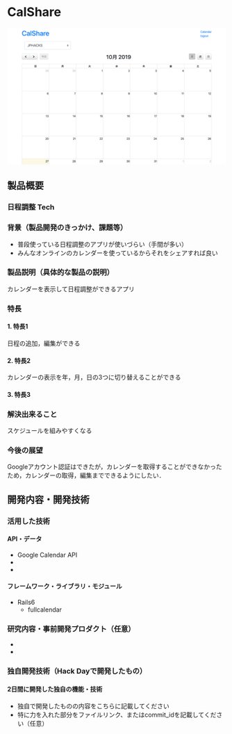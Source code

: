 # CalShare

[![CalShare](image_product.png)](https://youtu.be/XfnmXCgVIcA)

## 製品概要
### 日程調整 Tech

### 背景（製品開発のきっかけ、課題等）
- 普段使っている日程調整のアプリが使いづらい（手間が多い）
- みんなオンラインのカレンダーを使っているからそれをシェアすれば良い


### 製品説明（具体的な製品の説明）
カレンダーを表示して日程調整ができるアプリ

### 特長
#### 1. 特長1
日程の追加，編集ができる
#### 2. 特長2
カレンダーの表示を年，月，日の3つに切り替えることができる
#### 3. 特長3
### 解決出来ること
スケジュールを組みやすくなる
### 今後の展望
Googleアカウント認証はできたが，カレンダーを取得することができなかったため，カレンダーの取得，編集までできるようにしたい．


## 開発内容・開発技術
### 活用した技術
#### API・データ
* Google Calendar API
* 
* 

#### フレームワーク・ライブラリ・モジュール
* Rails6
    * fullcalendar


### 研究内容・事前開発プロダクト（任意）
* 
* 


### 独自開発技術（Hack Dayで開発したもの）
#### 2日間に開発した独自の機能・技術
* 独自で開発したものの内容をこちらに記載してください
* 特に力を入れた部分をファイルリンク、またはcommit_idを記載してください（任意）
